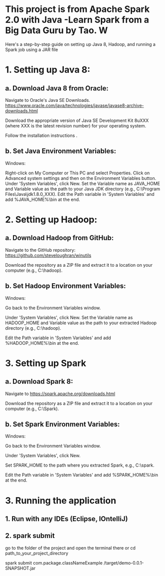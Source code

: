 # This project is from Apache Spark 2.0 with Java -Learn Spark from a Big Data Guru by Tao. W


Here's a step-by-step guide on setting up Java 8, Hadoop, and running a Spark job using a JAR file

# 1. Setting up Java 8:
## a. Download Java 8 from Oracle:

Navigate to Oracle's Java SE Downloads. https://www.oracle.com/java/technologies/javase/javase8-archive-downloads.html

Download the appropriate version of Java SE Development Kit 8uXXX (where XXX is the latest revision number) for your operating system.

Follow the installation instructions
.
## b. Set Java Environment Variables:

Windows:

Right-click on My Computer or This PC and select Properties.
Click on Advanced system settings and then on the Environment Variables button.
Under 'System Variables', click New. Set the Variable name as JAVA_HOME and Variable value as the path to your Java JDK directory (e.g., C:\Program Files\Java\jdk1.8.0_XXX).
Edit the Path variable in 'System Variables' and add %JAVA_HOME%\bin at the end.

# 2. Setting up Hadoop:
## a. Download Hadoop from GitHub:

Navigate to the GitHub repository: https://github.com/steveloughran/winutils

Download the repository as a ZIP file and extract it to a location on your computer (e.g., C:\hadoop).

## b. Set Hadoop Environment Variables:

Windows:

Go back to the Environment Variables window.

Under 'System Variables', click New. Set the Variable name as HADOOP_HOME and Variable value as the path to your extracted Hadoop directory (e.g., C:\hadoop).

Edit the Path variable in 'System Variables' and add %HADOOP_HOME%\bin at the end.

# 3. Setting up Spark
## a. Download Spark 8:

Navigate to https://spark.apache.org/downloads.html

Download the repository as a ZIP file and extract it to a location on your computer (e.g., C:\Spark).

## b. Set Spark Environment Variables:

Windows:

Go back to the Environment Variables window.

Under 'System Variables', click New. 

Set SPARK_HOME to the path where you extracted Spark, e.g., C:\spark.

Edit the Path variable in 'System Variables' and add %SPARK_HOME%\bin at the end.

# 3. Running the application
## 1. Run with any IDEs (Eclipse, IOntelliJ)

## 2. spark submit

go to the folder of the project and open the terminal there or cd path_to_your_project_directory

spark submit com.package.classNameExample  /target/demo-0.0.1-SNAPSHOT.jar

